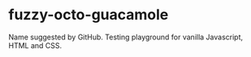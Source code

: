 # fuzzy-octo-guacamole

Name suggested by GitHub. Testing playground for vanilla Javascript, HTML and CSS.

